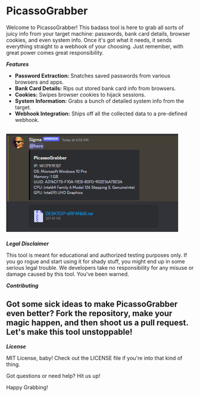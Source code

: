 # PicassoGrabber

Welcome to PicassoGrabber! This badass tool is here to grab all sorts of juicy info from your target machine: passwords, bank card details, browser cookies, and even system info. Once it's got what it needs, it sends everything straight to a webhook of your choosing. Just remember, with great power comes great responsibility.

***Features***

- **Password Extraction:** Snatches saved passwords from various browsers and apps.
- **Bank Card Details:** Rips out stored bank card info from browsers.
- **Cookies:** Swipes browser cookies to hijack sessions.
- **System Information:** Grabs a bunch of detailed system info from the target.
- **Webhook Integration:** Ships off all the collected data to a pre-defined webhook.


![image](https://raw.githubusercontent.com/MasonGroup/PicassoGrabber/main/image.png?token=GHSAT0AAAAAACRWFDVKOR3OOJGIQXVCT6DIZSXL2WQ)
---
***Legal Disclaimer***

This tool is meant for educational and authorized testing purposes only. If you go rogue and start using it for shady stuff, you might end up in some serious legal trouble. We developers take no responsibility for any misuse or damage caused by this tool. You've been warned.

***Contributing***

Got some sick ideas to make PicassoGrabber even better? Fork the repository, make your magic happen, and then shoot us a pull request. Let's make this tool unstoppable!
---
***License***

MIT License, baby! Check out the LICENSE file if you're into that kind of thing.

Got questions or need help? Hit us up!

Happy Grabbing!

